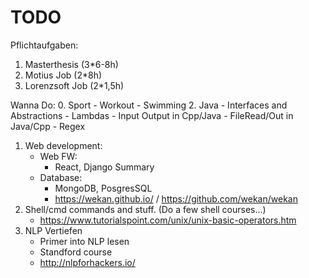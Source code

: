 # TODO
Pflichtaufgaben:
1. Masterthesis (3*6-8h)
2. Motius Job (2*8h)
3. Lorenzsoft Job (2*1,5h)

Wanna Do:
0. Sport
    - Workout
    - Swimming
2. Java
    - Interfaces and Abstractions
    - Lambdas
    - Input Output in Cpp/Java
    - FileRead/Out in Java/Cpp
    - Regex
1. Web development:
      - Web FW:
        - React, Django Summary
      - Database:
        - MongoDB, PosgresSQL
        - https://wekan.github.io/ / https://github.com/wekan/wekan
3. Shell/cmd commands and stuff. (Do a few shell courses...)
    - https://www.tutorialspoint.com/unix/unix-basic-operators.htm
4. NLP Vertiefen
    - Primer into NLP lesen
    - Standford course
    - http://nlpforhackers.io/
